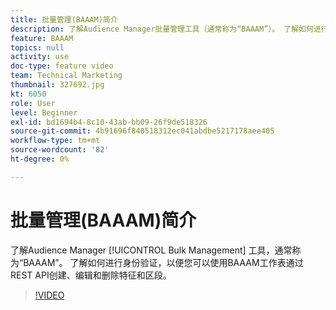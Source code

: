 ```yaml
---
title: 批量管理(BAAAM)简介
description: 了解Audience Manager批量管理工具（通常称为“BAAAM”）。 了解如何进行身份验证，以便您可以使用BAAAM工作表通过REST API创建、编辑和删除特征和区段。
feature: BAAAM
topics: null
activity: use
doc-type: feature video
team: Technical Marketing
thumbnail: 327692.jpg
kt: 6050
role: User
level: Beginner
exl-id: bd1694b4-8c10-43ab-bb09-26f9de518326
source-git-commit: 4b91696f840518312ec041abdbe5217178aee405
workflow-type: tm+mt
source-wordcount: '82'
ht-degree: 0%

---
```


# 批量管理(BAAAM)简介

了解Audience Manager [!UICONTROL Bulk Management] 工具，通常称为“BAAAM”。 了解如何进行身份验证，以便您可以使用BAAAM工作表通过REST API创建、编辑和删除特征和区段。

>[!VIDEO](https://video.tv.adobe.com/v/327692/?quality=12&learn=on)
